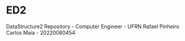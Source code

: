 # ED2
DataStructure2 Repository - Computer Engineer - UFRN
Rafael Pinheiro Carlos Maia - 20220080454
